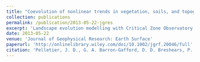 ```yaml
---
title: "Coevolution of nonlinear trends in vegetation, soils, and topography with elevation and slope aspect: A case study in the sky islands of southern Arizona"
collection: publications
permalink: /publication/2013-05-22-jgres
excerpt: 'Landscape evolution modelling with Critical Zone Observatory'
date: 2013-05-22
venue: 'Journal of Geophysical Research: Earth Surface'
paperurl: 'http://onlinelibrary.wiley.com/doi/10.1002/jgrf.20046/full'
citation: 'Pelletier, J. D., G. A. Barron-Gafford, D. D. Breshears, P. D. Brooks, J. Chorover, M. Durcik, C. J. Harman, T. E. Huxman, K. A. Lohse, R. Lybrand, T. Meixner, J. C. McIntosh, S. A. Papuga, C. Rasmussen, M. Schaap, T. L. Swetnam, and P. A. Troch (2013), Coevolution of nonlinear trends in vegetation, soils, and topography with elevation and slope aspect: A case study in the sky islands of southern Arizona, J. Geophys. Res. Earth Surf., 118, 741–758, doi:10.1002/jgrf.20046.'
---
```

